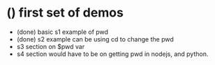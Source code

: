 

# () first set of demos
* (done) basic s1 example of pwd
* (done) s2 example can be using cd to change the pwd
* s3 section on $pwd var
* s4 section would have to be on getting pwd in nodejs, and python.